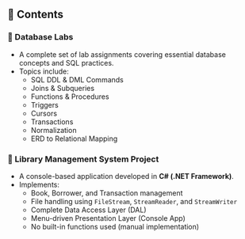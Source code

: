 ## 📁 Contents

### 🔹 Database Labs
- A complete set of lab assignments covering essential database concepts and SQL practices.
- Topics include:
  - SQL DDL & DML Commands
  - Joins & Subqueries
  - Functions & Procedures
  - Triggers
  - Cursors
  - Transactions
  - Normalization
  - ERD to Relational Mapping

### 🔹 Library Management System Project
- A console-based application developed in **C# (.NET Framework)**.
- Implements:
  - Book, Borrower, and Transaction management
  - File handling using `FileStream`, `StreamReader`, and `StreamWriter`
  - Complete Data Access Layer (DAL)
  - Menu-driven Presentation Layer (Console App)
  - No built-in functions used (manual implementation)
